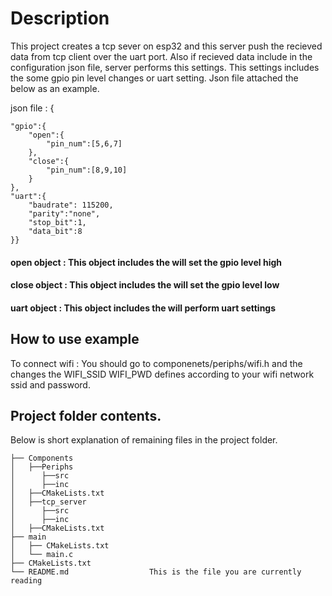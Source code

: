 # Description

This project creates a tcp sever on esp32 and this server push the recieved data from tcp client over the uart port. Also if recieved data include in the configuration json file, server performs this settings. This settings includes the some gpio pin level changes or uart setting. Json file attached the below as an example.

json file :
{

    "gpio":{
        "open":{
            "pin_num":[5,6,7]
        },
        "close":{
            "pin_num":[8,9,10]
        } 
    },
    "uart":{
        "baudrate": 115200,
        "parity":"none",
        "stop_bit":1,
        "data_bit":8
    }}

#### open object : This object includes the will set the gpio level high <br/>
#### close object : This object includes the will set the gpio level low <br/>
#### uart object : This object includes the will perform uart settings <br/>

## How to use example
To connect wifi : You should go to componenets/periphs/wifi.h and the changes the WIFI_SSID WIFI_PWD defines according to your wifi network ssid and password.

## Project folder contents.

Below is short explanation of remaining files in the project folder.

```
├── Components
│   ├──Periphs
│      ├──src
│      ├──inc
│   ├──CMakeLists.txt
│   ├──tcp_server
│      ├──src
│      ├──inc
│   ├──CMakeLists.txt
├── main
│   ├── CMakeLists.txt
│   └── main.c
├── CMakeLists.txt
└── README.md                  This is the file you are currently reading
```
